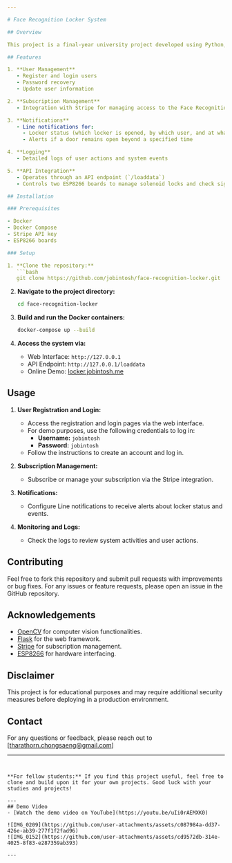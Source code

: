 ```yaml
---

# Face Recognition Locker System

## Overview

This project is a final-year university project developed using Python, OpenCV, and Flask. It provides a comprehensive locker management system that utilizes face recognition technology to control electric solenoid locks. The system also integrates subscription management, notifications, and logging functionalities.

## Features

1. **User Management**
   - Register and login users
   - Password recovery
   - Update user information

2. **Subscription Management**
   - Integration with Stripe for managing access to the Face Recognition system

3. **Notifications**
   - Line notifications for:
     - Locker status (which locker is opened, by which user, and at what time)
     - Alerts if a door remains open beyond a specified time

4. **Logging**
   - Detailed logs of user actions and system events

5. **API Integration**
   - Operates through an API endpoint (`/loaddata`)
   - Controls two ESP8266 boards to manage solenoid locks and check signals from reed sensors

## Installation

### Prerequisites

- Docker
- Docker Compose
- Stripe API key
- ESP8266 boards

### Setup

1. **Clone the repository:**
   ```bash
   git clone https://github.com/jobintosh/face-recognition-locker.git
   ```

2. **Navigate to the project directory:**
   ```bash
   cd face-recognition-locker
   ```

3. **Build and run the Docker containers:**
   ```bash
   docker-compose up --build
   ```

4. **Access the system via:**
   - Web Interface: `http://127.0.0.1`
   - API Endpoint: `http://127.0.0.1/loaddata`
   - Online Demo: [locker.jobintosh.me](http://locker.jobintosh.me)

## Usage

1. **User Registration and Login:**
   - Access the registration and login pages via the web interface.
   - For demo purposes, use the following credentials to log in:
     - **Username:** `jobintosh`
     - **Password:** `jobintosh`
   - Follow the instructions to create an account and log in.

2. **Subscription Management:**
   - Subscribe or manage your subscription via the Stripe integration.

3. **Notifications:**
   - Configure Line notifications to receive alerts about locker status and events.

4. **Monitoring and Logs:**
   - Check the logs to review system activities and user actions.

## Contributing

Feel free to fork this repository and submit pull requests with improvements or bug fixes. For any issues or feature requests, please open an issue in the GitHub repository.

## Acknowledgements

- [OpenCV](https://opencv.org/) for computer vision functionalities.
- [Flask](https://flask.palletsprojects.com/) for the web framework.
- [Stripe](https://stripe.com/) for subscription management.
- [ESP8266](https://www.esp8266.com/) for hardware interfacing.

## Disclaimer

This project is for educational purposes and may require additional security measures before deploying in a production environment.

## Contact

For any questions or feedback, please reach out to [tharathorn.chongsaeng@gmail.com]

---
```


**For fellow students:** If you find this project useful, feel free to clone and build upon it for your own projects. Good luck with your studies and projects!

---
## Demo Video
- [Watch the demo video on YouTube](https://youtu.be/uIi0rAEMXK0)

![IMG_0209](https://github.com/user-attachments/assets/c087984a-dd37-426e-ab39-277f1f2fad96)
![IMG_0152](https://github.com/user-attachments/assets/cd9572db-314e-4025-8f83-e287359ab393)

---
